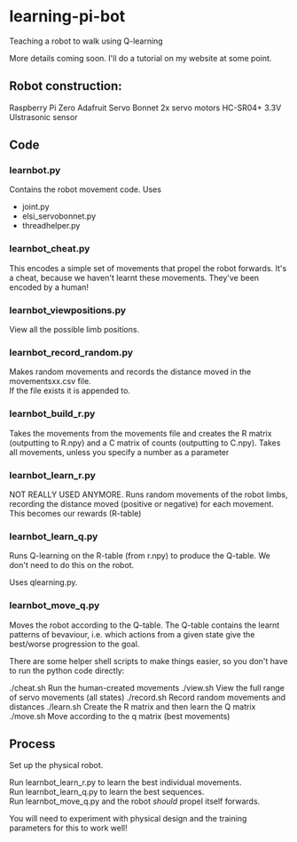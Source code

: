 # learning-pi-bot

Teaching a robot to walk using Q-learning

More details coming soon.  I'll do a tutorial on my website at some point.

## Robot construction:

Raspberry Pi Zero
Adafruit Servo Bonnet
2x servo motors
HC-SR04+ 3.3V Ulstrasonic sensor


## Code

### learnbot.py 

Contains the robot movement code.  Uses 

- joint.py
- elsi_servobonnet.py
- threadhelper.py

### learnbot_cheat.py

This encodes a simple set of movements that propel the robot forwards.  It's a cheat, because we haven't learnt these movements.  They've been encoded by a human!

### learnbot_viewpositions.py

View all the possible limb positions.

### learnbot_record_random.py

Makes random movements and records the distance moved in the movementsxx.csv file.  
If the file exists it is appended to.

### learnbot_build_r.py

Takes the movements from the movements file and creates the R matrix (outputting to R.npy) and a C matrix of counts (outputting to C.npy).  Takes all movements, unless you specify a number as a parameter

### learnbot_learn_r.py

NOT REALLY USED ANYMORE.
Runs random movements of the robot limbs, recording the distance moved (positive or negative) for each movement.  This becomes our rewards (R-table)

### learnbot_learn_q.py

Runs Q-learning on the R-table (from r.npy) to produce the Q-table.  We don't need to do this on the robot.

Uses qlearning.py.

### learnbot_move_q.py

Moves the robot according to the Q-table.  The Q-table contains the learnt patterns of bevaviour, i.e. which actions from a given state give the best/worse progression to the goal.

There are some helper shell scripts to make things easier, so you don't have to run the python code directly:

./cheat.sh   Run the human-created movements
./view.sh    View the full range of servo movements (all states)
./record.sh  Record random movements and distances
./learn.sh   Create the R matrix and then learn the Q matrix
./move.sh    Move according to the q matrix (best movements)


## Process

Set up the physical robot.  

Run learnbot_learn_r.py to learn the best individual movements.  
Run learnbot_learn_q.py to learn the best sequences.  
Run learnbot_move_q.py and the robot *should* propel itself forwards.  

You will need to experiment with physical design and the training parameters for this to work well!